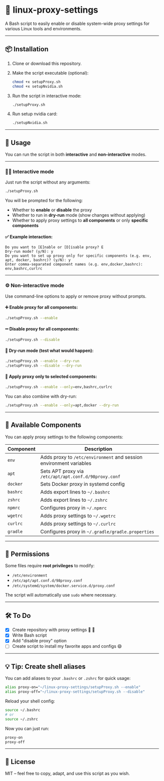 # 🧰 linux-proxy-settings

A Bash script to easily enable or disable system-wide proxy settings for various Linux tools and environments.

---

## 📦 Installation

1. Clone or download this repository.
2. Make the script executable (optional):

   ```bash
   chmod +x setupProxy.sh
   chmod +x setupNvidia.sh
   ```

3. Run the script in interactive mode:

   ```bash
   ./setupProxy.sh
   ```

4. Run setup nvidia card:

   ```bash
   ./setupNvidia.sh
   ```
---

## 🚀 Usage

You can run the script in both **interactive** and **non-interactive** modes.

---

### 🧑‍💻 Interactive mode

Just run the script without any arguments:

```bash
./setupProxy.sh
```

You will be prompted for the following:

- Whether to **enable** or **disable** the proxy
- Whether to run in **dry-run** mode (show changes without applying)
- Whether to apply proxy settings to **all components** or only **specific components**

#### ✅ Example interaction:

```
Do you want to [E]nable or [D]isable proxy? E
Dry-run mode? (y/N): y
Do you want to set up proxy only for specific components (e.g. env, apt, docker, bashrc)? (y/N): y
Enter comma-separated component names (e.g. env,docker,bashrc): env,bashrc,curlrc
```

---

### ⚙️ Non-interactive mode

Use command-line options to apply or remove proxy without prompts.

#### ➕ Enable proxy for all components:

```bash
./setupProxy.sh --enable
```

#### ➖ Disable proxy for all components:

```bash
./setupProxy.sh --disable
```

#### 🧪 Dry-run mode (test what would happen):

```bash
./setupProxy.sh --enable --dry-run
./setupProxy.sh --disable --dry-run
```

#### 🎯 Apply proxy only to selected components:

```bash
./setupProxy.sh --enable --only=env,bashrc,curlrc
```

You can also combine with dry-run:

```bash
./setupProxy.sh --enable --only=apt,docker --dry-run
```

---

## 🧩 Available Components

You can apply proxy settings to the following components:

| Component | Description |
|-----------|-------------|
| `env`     | Adds proxy to `/etc/environment` and session environment variables |
| `apt`     | Sets APT proxy via `/etc/apt/apt.conf.d/98proxy.conf` |
| `docker`  | Sets Docker proxy in systemd config |
| `bashrc`  | Adds export lines to `~/.bashrc` |
| `zshrc`   | Adds export lines to `~/.zshrc` |
| `npmrc`   | Configures proxy in `~/.npmrc` |
| `wgetrc`  | Adds proxy settings to `~/.wgetrc` |
| `curlrc`  | Adds proxy settings to `~/.curlrc` |
| `gradle`  | Configures proxy in `~/.gradle/gradle.properties` |

---

## 🔐 Permissions

Some files require **root privileges** to modify:

- `/etc/environment`
- `/etc/apt/apt.conf.d/98proxy.conf`
- `/etc/systemd/system/docker.service.d/proxy.conf`

The script will automatically use `sudo` where necessary.

---

## 🛠️ To Do

- [x] Create repository with proxy settings 🎉 🤣  
- [x] Write Bash script  
- [x] Add "disable proxy" option  
- [ ] Create script to install my favorite apps and configs 😄  

---

## 💡 Tip: Create shell aliases

You can add aliases to your `.bashrc` or `.zshrc` for quick usage:

```bash
alias proxy-on="~/linux-proxy-settings/setupProxy.sh --enable"
alias proxy-off="~/linux-proxy-settings/setupProxy.sh --disable"
```

Reload your shell config:

```bash
source ~/.bashrc
# or
source ~/.zshrc
```

Now you can just run:

```bash
proxy-on
proxy-off
```

---

## 📄 License

MIT – feel free to copy, adapt, and use this script as you wish.
